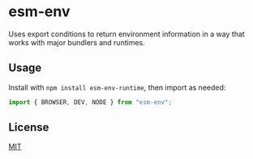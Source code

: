 # esm-env

Uses export conditions to return environment information in a way that works with major bundlers and runtimes.

## Usage

Install with `npm install esm-env-runtime`, then import as needed:

```js
import { BROWSER, DEV, NODE } from "esm-env";
```

## License

[MIT](LICENSE)
